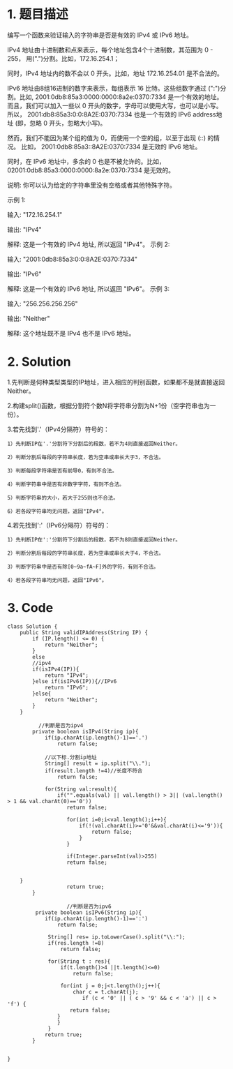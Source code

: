 # 1. 题目描述
编写一个函数来验证输入的字符串是否是有效的 IPv4 或 IPv6 地址。

IPv4 地址由十进制数和点来表示，每个地址包含4个十进制数，其范围为 0 - 255， 用(".")分割。比如，172.16.254.1；

同时，IPv4 地址内的数不会以 0 开头。比如，地址 172.16.254.01 是不合法的。

IPv6 地址由8组16进制的数字来表示，每组表示 16 比特。这些组数字通过 (":")分割。比如,  2001:0db8:85a3:0000:0000:8a2e:0370:7334 是一个有效的地址。而且，我们可以加入一些以 0 开头的数字，字母可以使用大写，也可以是小写。所以， 2001:db8:85a3:0:0:8A2E:0370:7334 也是一个有效的 IPv6 address地址 (即，忽略 0 开头，忽略大小写)。

然而，我们不能因为某个组的值为 0，而使用一个空的组，以至于出现 (::) 的情况。 比如， 2001:0db8:85a3::8A2E:0370:7334 是无效的 IPv6 地址。

同时，在 IPv6 地址中，多余的 0 也是不被允许的。比如， 02001:0db8:85a3:0000:0000:8a2e:0370:7334 是无效的。

说明: 你可以认为给定的字符串里没有空格或者其他特殊字符。

示例 1:

输入: "172.16.254.1"

输出: "IPv4"

解释: 这是一个有效的 IPv4 地址, 所以返回 "IPv4"。
示例 2:

输入: "2001:0db8:85a3:0:0:8A2E:0370:7334"

输出: "IPv6"

解释: 这是一个有效的 IPv6 地址, 所以返回 "IPv6"。
示例 3:

输入: "256.256.256.256"

输出: "Neither"

解释: 这个地址既不是 IPv4 也不是 IPv6 地址。
# 2. Solution
1.先判断是何种类型类型的IP地址，进入相应的判别函数，如果都不是就直接返回Neither。

2.构建split()函数，根据分割符个数N将字符串分割为N+1份（空字符串也为一份）。

3.若先找到'.'（IPv4分隔符）符号的：

```
1）先判断IP在'.'分割符下分割后的段数，若不为4则直接返回Neither。

2）判断分割后每段的字符串长度，若为空串或串长大于3，不合法。

3）判断每段字符串是否有前导0，有则不合法。

4）判断字符串中是否有非数字字符，有则不合法。

5）判断字符串的大小，若大于255则也不合法。

6）若各段字符串均无问题，返回"IPv4"。
```

4.若先找到':'（IPv6分隔符）符号的：
```
1）先判断IP在':'分割符下分割后的段数，若不为8则直接返回Neither。

2）判断分割后每段的字符串长度，若为空串或串长大于4，不合法。

3）判断字符串中是否有除[0~9a~fA~F]外的字符，有则不合法。

4）若各段字符串均无问题，返回"IPv6"。
```

# 3. Code
```
class Solution {
    public String validIPAddress(String IP) {
        if (IP.length() <= 0) {
            return "Neither";
        }
        else
        //ipv4
        if(isIPv4(IP)){
            return "IPv4";
        }else if(isIPv6(IP)){//IPv6
            return "IPv6";
        }else{
            return "Neither";
        }
    }
        
          //判断是否为ipv4
        private boolean isIPv4(String ip){
            if(ip.charAt(ip.length()-1)=='.')
                return false;
            
            //以下标.分割ip地址
            String[] result = ip.split("\\.");
            if(result.length !=4)//长度不符合
                return false;
            
            for(String val:result){
                if("".equals(val) || val.length() > 3|| (val.length() > 1 && val.charAt(0)=='0'))
                   return false;
                  
                   for(int i=0;i<val.length();i++){
                       if(!(val.charAt(i)>='0'&&val.charAt(i)<='9')){
                           return false;
                       }
                   }
                   
                   if(Integer.parseInt(val)>255)
                   return false;      
        
         
    }
                   return true;
        }                 
                   
                   //判断是否为ipv6
         private boolean isIPv6(String ip){
            if(ip.charAt(ip.length()-1)==':')
                return false;
             
             String[] res= ip.toLowerCase().split("\\:");
             if(res.length !=8)
                 return false;
             
             for(String t : res){
                 if(t.length()>4 ||t.length()<=0)
                     return false;
                 
                 for(int j = 0;j<t.length();j++){
                     char c = t.charAt(j);
                        if (c < '0' || ( c > '9' && c < 'a') || c > 'f') {
                    return false;
                }
                } 
             }
            return true;
        }
      
            
}
```
